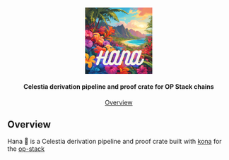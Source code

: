 <h1 align="center">
    <img src="./assets/banner.png" alt="hana" width="30%" height="30%" align="center">
</h1>

<h4 align="center">
    Celestia derivation pipeline and proof crate for OP Stack chains
</h4>

<p align="center">
  <a href="#overview">Overview</a>
</p>

## Overview 
Hana 🌺 is a Celestia derivation pipeline and proof crate built with [kona](https://github.com/op-rs/kona) for the [op-stack](https://docs.optimism.io/stack/components)
